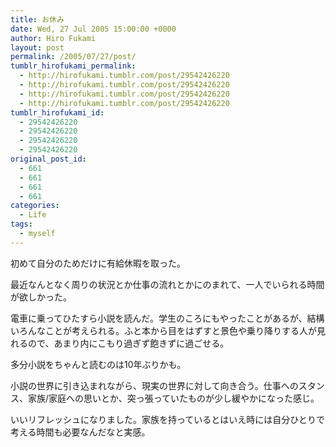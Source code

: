```yaml
---
title: お休み
date: Wed, 27 Jul 2005 15:00:00 +0000
author: Hiro Fukami
layout: post
permalink: /2005/07/27/post/
tumblr_hirofukami_permalink:
  - http://hirofukami.tumblr.com/post/29542426220
  - http://hirofukami.tumblr.com/post/29542426220
  - http://hirofukami.tumblr.com/post/29542426220
  - http://hirofukami.tumblr.com/post/29542426220
tumblr_hirofukami_id:
  - 29542426220
  - 29542426220
  - 29542426220
  - 29542426220
original_post_id:
  - 661
  - 661
  - 661
  - 661
categories:
  - Life
tags:
  - myself
---
```

<div class="section">
  <p>
    初めて自分のためだけに有給休暇を取った。
  </p>
  
  <p>
    最近なんとなく周りの状況とか仕事の流れとかにのまれて、一人でいられる時間が欲しかった。
  </p>
  
  <p>
    電車に乗ってひたすら小説を読んだ。学生のころにもやったことがあるが、結構いろんなことが考えられる。ふと本から目をはずすと景色や乗り降りする人が見れるので、あまり内にこもり過ぎず飽きずに過ごせる。
  </p>
  
  <p>
    多分小説をちゃんと読むのは10年ぶりかも。
  </p>
  
  <p>
    小説の世界に引き込まれながら、現実の世界に対して向き合う。仕事へのスタンス、家族/家庭への思いとか、突っ張っていたものが少し緩やかになった感じ。
  </p>
  
  <p>
    いいリフレッシュになりました。家族を持っているとはいえ時には自分ひとりで考える時間も必要なんだなと実感。
  </p>
</div>